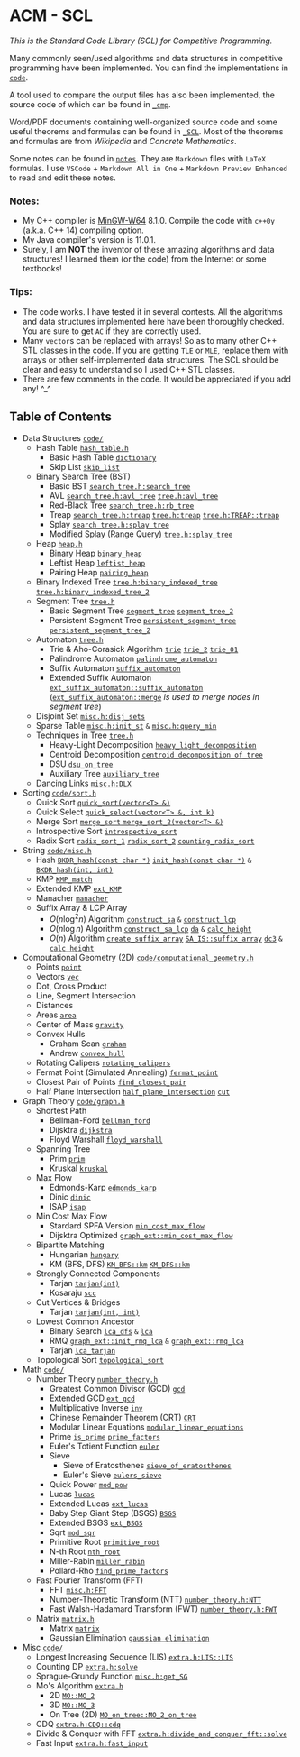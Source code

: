 # ACM - SCL

*This is the Standard Code Library (SCL) for Competitive Programming.*

Many commonly seen/used algorithms and data structures in competitive programming have been implemented. You can find the implementations in [`code`](/code).

A tool used to compare the output files has also been implemented, the source code of which can be found in [`_cmp`](/_cmp).

Word/PDF documents containing well-organized source code and some useful theorems and formulas can be found in [`_SCL`](/_SCL). Most of the theorems and formulas are from *Wikipedia* and *Concrete Mathematics*.

Some notes can be found in [`notes`](/notes). They are `Markdown` files with `LaTeX` formulas. I use `VSCode` + `Markdown All in One` + `Markdown Preview Enhanced` to read and edit these notes.

### Notes:
- My C++ compiler is [MinGW-W64](https://sourceforge.net/projects/mingw-w64/) 8.1.0. Compile the code with `c++0y` (a.k.a. C++ 14) compiling option.
- My Java compiler's version is 11.0.1.
- Surely, I am **NOT** the inventor of these amazing algorithms and data structures! I learned them (or the code) from the Internet or some textbooks!

### Tips:
- The code works. I have tested it in several contests. All the algorithms and data structures implemented here have been thoroughly checked. You are sure to get `AC` if they are correctly used.
- Many `vector`s can be replaced with arrays! So as to many other C++ STL classes in the code. If you are getting `TLE` or `MLE`, replace them with arrays or other self-implemented data structures. The SCL should be clear and easy to understand so I used C++ STL classes.
- There are few comments in the code. It would be appreciated if you add any! ^_^

## Table of Contents
- Data Structures [`code/`](/code)
    - Hash Table [`hash_table.h`](/code/hash_table.h)
        - Basic Hash Table [`dictionary`](/code/hash_table.h)
        - Skip List [`skip_list`](/code/hash_table.h)
    - Binary Search Tree (BST)
        - Basic BST [`search_tree.h:search_tree`](/code/search_tree.h)
        - AVL [`search_tree.h:avl_tree`](/code/search_tree.h) [`tree.h:avl_tree`](/code/tree.h)
        - Red-Black Tree [`search_tree.h:rb_tree`](/code/search_tree.h)
        - Treap [`search_tree.h:treap`](/code/search_tree.h) [`tree.h:treap`](/code/tree.h) [`tree.h:TREAP::treap`](/code/tree.h)
        - Splay [`search_tree.h:splay_tree`](/code/search_tree.h)
        - Modified Splay (Range Query) [`tree.h:splay_tree`](/code/tree.h)
    - Heap [`heap.h`](/code/heap.h)
        - Binary Heap [`binary_heap`](/code/heap.h)
        - Leftist Heap [`leftist_heap`](/code/heap.h)
        - Pairing Heap [`pairing_heap`](/code/heap.h)
    - Binary Indexed Tree [`tree.h:binary_indexed_tree`](/code/tree.h) [`tree.h:binary_indexed_tree_2`](/code/tree.h)
    - Segment Tree [`tree.h`](/code/tree.h)
        - Basic Segment Tree [`segment_tree`](/code/tree.h) [`segment_tree_2`](/code/tree.h)
        - Persistent Segment Tree [`persistent_segment_tree`](/code/tree.h) [`persistent_segment_tree_2`](/code/tree.h)
    - Automaton [`tree.h`](/code/tree.h)
        - Trie & Aho-Corasick Algorithm [`trie`](/code/tree.h) [`trie_2`](/code/tree.h) [`trie_01`](/code/tree.h)
        - Palindrome Automaton [`palindrome_automaton`](/code/tree.h)
        - Suffix Automaton [`suffix_automaton`](/code/tree.h)
        - Extended Suffix Automaton [`ext_suffix_automaton::suffix_automaton`](/code/tree.h) ([`ext_suffix_automaton::merge`](/code/tree.h) *is used to merge nodes in segment tree*)
    - Disjoint Set [`misc.h:disj_sets`](/code/misc.h)
    - Sparse Table [`misc.h:init_st`](/code/misc.h) `&` [`misc.h:query_min`](/code/misc.h)
    - Techniques in Tree [`tree.h`](/code/tree.h)
        - Heavy-Light Decomposition [`heavy_light_decomposition`](/code/tree.h)
        - Centroid Decomposition [`centroid_decomposition_of_tree`](/code/tree.h)
        - DSU [`dsu_on_tree`](/code/tree.h)
        - Auxiliary Tree [`auxiliary_tree`](/code/tree.h)
    - Dancing Links [`misc.h:DLX`](/code/misc.h)
- Sorting [`code/sort.h`](/code/sort.h)
    - Quick Sort [`quick_sort(vector<T> &)`](/code/sort.h)
    - Quick Select [`quick_select(vector<T> &, int k)`](/code/sort.h)
    - Merge Sort [`merge_sort` `merge_sort_2(vector<T> &)`](/code/sort.h)
    - Introspective Sort [`introspective_sort`](/code/sort.h)
    - Radix Sort [`radix_sort_1`](/code/sort.h) [`radix_sort_2`](/code/sort.h) [`counting_radix_sort`](/code/sort.h)
- String [`code/misc.h`](/code/misc.h)
    - Hash [`BKDR_hash(const char *)`](/code/misc.h) [`init_hash(const char *)`](/code/misc.h) `&` [`BKDR_hash(int, int)`](/code/misc.h)
    - KMP [`KMP_match`](/code/misc.h)
    - Extended KMP [`ext_KMP`](/code/misc.h)
    - Manacher [`manacher`](/code/misc.h)
    - Suffix Array & LCP Array
        - $O(n\log^2 n)$ Algorithm [`construct_sa`](/code/misc.h) `&` [`construct_lcp`](/code/misc.h)
        - $O(n\log n)$ Algorithm [`construct_sa_lcp`](/code/misc.h) [`da`](/code/misc.h) `&` [`calc_height`](/code/misc.h)
        - $O(n)$ Algorithm [`create_suffix_array`](/code/misc.h) [`SA_IS::suffix_array`](/code/misc.h) [`dc3`](/code/misc.h) `&` [`calc_height`](/code/misc.h)
- Computational Geometry (2D) [`code/computational_geometry.h`](/code/computational_geometry.h)
    - Points [`point`](/code/computational_geometry.h)
    - Vectors [`vec`](/code/computational_geometry.h)
    - Dot, Cross Product
    - Line, Segment Intersection
    - Distances
    - Areas [`area`](/code/computational_geometry.h)
    - Center of Mass [`gravity`](/code/computational_geometry.h)
    - Convex Hulls
        - Graham Scan [`graham`](/code/computational_geometry.h)
        - Andrew [`convex_hull`](/code/computational_geometry.h)
    - Rotating Calipers [`rotating_calipers`](/code/computational_geometry.h)
    - Fermat Point (Simulated Annealing) [`fermat_point`](/code/computational_geometry.h)
    - Closest Pair of Points [`find_closest_pair`](/code/computational_geometry.h)
    - Half Plane Intersection [`half_plane_intersection`](/code/computational_geometry.h) [`cut`](/code/computational_geometry.h)
- Graph Theory [`code/graph.h`](/code/graph.h)
    - Shortest Path
        - Bellman-Ford [`bellman_ford`](/code/graph.h)
        - Dijsktra [`dijkstra`](/code/graph.h)
        - Floyd Warshall [`floyd_warshall`](/code/graph.h)
    - Spanning Tree
        - Prim [`prim`](/code/graph.h)
        - Kruskal [`kruskal`](/code/graph.h)
    - Max Flow
        - Edmonds-Karp [`edmonds_karp`](/code/graph.h)
        - Dinic [`dinic`](/code/graph.h)
        - ISAP [`isap`](/code/graph.h)
    - Min Cost Max Flow
        - Stardard SPFA Version [`min_cost_max_flow`](/code/graph.h)
        - Dijsktra Optimized [`graph_ext::min_cost_max_flow`](/code/graph.h)
    - Bipartite Matching
        - Hungarian [`hungary`](/code/graph.h)
        - KM (BFS, DFS) [`KM_BFS::km`](/code/graph.h) [`KM_DFS::km`](/code/graph.h)
    - Strongly Connected Components
        - Tarjan [`tarjan(int)`](/code/graph.h)
        - Kosaraju [`scc`](/code/graph.h)
    - Cut Vertices & Bridges
        - Tarjan [`tarjan(int, int)`](/code/graph.h)
    - Lowest Common Ancestor
        - Binary Search [`lca_dfs`](/code/graph.h) `&` [`lca`](/code/graph.h)
        - RMQ [`graph_ext::init_rmq_lca`](/code/graph.h) `&` [`graph_ext::rmq_lca`](/code/graph.h)
        - Tarjan [`lca_tarjan`](/code/graph.h)
    - Topological Sort [`topological_sort`](/code/graph.h)
- Math [`code/`](/code)
    - Number Theory [`number_theory.h`](/code/number_theory.h)
        - Greatest Common Divisor (GCD) [`gcd`](/code/number_theory.h)
        - Extended GCD [`ext_gcd`](/code/number_theory.h)
        - Multiplicative Inverse [`inv`](/code/number_theory.h)
        - Chinese Remainder Theorem (CRT) [`CRT`](/code/number_theory.h)
        - Modular Linear Equations [`modular_linear_equations`](/code/number_theory.h)
        - Prime [`is_prime`](/code/number_theory.h) [`prime_factors`](/code/number_theory.h)
        - Euler's Totient Function [`euler`](/code/number_theory.h)
        - Sieve
            - Sieve of Eratosthenes [`sieve_of_eratosthenes` ](/code/number_theory.h)
            - Euler's Sieve [`eulers_sieve`](/code/number_theory.h)
        - Quick Power [`mod_pow`](/code/number_theory.h)
        - Lucas [`lucas`](/code/number_theory.h)
        - Extended Lucas [`ext_lucas`](/code/number_theory.h)
        - Baby Step Giant Step (BSGS) [`BSGS`](/code/number_theory.h)
        - Extended BSGS [`ext_BSGS`](/code/number_theory.h)
        - Sqrt [`mod_sqr`](/code/number_theory.h)
        - Primitive Root [`primitive_root`](/code/number_theory.h)
        - N-th Root [`nth_root`](/code/number_theory.h)
        - Miller-Rabin [`miller_rabin`](/code/number_theory.h)
        - Pollard-Rho [`find_prime_factors`](/code/number_theory.h)
    - Fast Fourier Transform (FFT)
        - FFT [`misc.h:FFT`](/code/misc.h)
        - Number-Theoretic Transform (NTT) [`number_theory.h:NTT`](/code/number_theory.h)
        - Fast Walsh-Hadamard Transform (FWT) [`number_theory.h:FWT`](/code/number_theory.h)
    - Matrix [`matrix.h`](/code/matrix.h)
        - Matrix [`matrix`](/code/matrix.h)
        - Gaussian Elimination [`gaussian_elimination`](/code/matrix.h)
- Misc [`code/`](/code)
    - Longest Increasing Sequence (LIS) [`extra.h:LIS::LIS`](/code/extra.h)
    - Counting DP [`extra.h:solve`](/code/extra.h)
    - Sprague-Grundy Function [`misc.h:get_SG`](/code/misc.h)
    - Mo's Algorithm [`extra.h`](/code/extra.h)
        - 2D [`MO::MO_2`](/code/extra.h)
        - 3D [`MO::MO_3`](/code/extra.h)
        - On Tree (2D) [`MO_on_tree::MO_2_on_tree`](/code/extra.h)
    - CDQ [`extra.h:CDQ::cdq`](/code/extra.h)
    - Divide & Conquer with FFT [`extra.h:divide_and_conquer_fft::solve`](/code/extra.h)
    - Fast Input [`extra.h:fast_input`](/code/extra.h)
